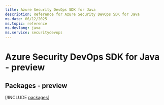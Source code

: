 ```yaml
---
title: Azure Security DevOps SDK for Java
description: Reference for Azure Security DevOps SDK for Java
ms.date: 06/12/2025
ms.topic: reference
ms.devlang: java
ms.service: securitydevops
---
```

# Azure Security DevOps SDK for Java - preview
## Packages - preview
[!INCLUDE [packages](security-devops-index.md)]